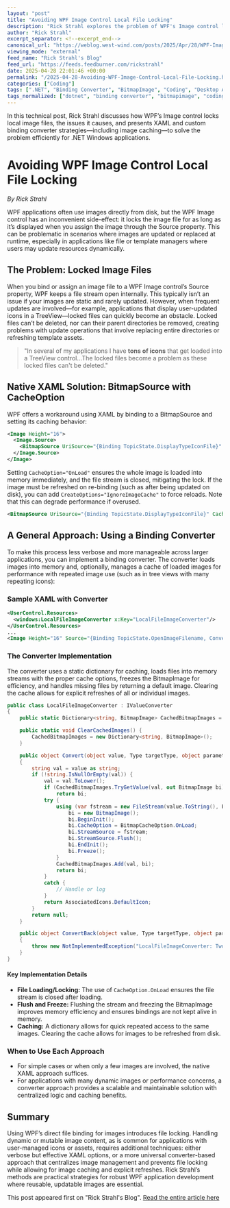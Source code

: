 ```yaml
---
layout: "post"
title: "Avoiding WPF Image Control Local File Locking"
description: "Rick Strahl explores the problem of WPF's Image control locking local files and presents solutions using XAML techniques and a custom binding converter with built-in image caching, addressing performance and file update scenarios for desktop .NET applications."
author: "Rick Strahl"
excerpt_separator: <!--excerpt_end-->
canonical_url: "https://weblog.west-wind.com/posts/2025/Apr/28/WPF-Image-Control-Local-File-Locking"
viewing_mode: "external"
feed_name: "Rick Strahl's Blog"
feed_url: "https://feeds.feedburner.com/rickstrahl"
date: 2025-04-28 22:01:46 +00:00
permalink: "/2025-04-28-Avoiding-WPF-Image-Control-Local-File-Locking.html"
categories: ["Coding"]
tags: [".NET", "Binding Converter", "BitmapImage", "Coding", "Desktop Applications", "File Locking", "Image Caching", "Image Control", "Posts", "TreeView", "Windows", "WPF", "WPF .NET Windows", "XAML"]
tags_normalized: ["dotnet", "binding converter", "bitmapimage", "coding", "desktop applications", "file locking", "image caching", "image control", "posts", "treeview", "windows", "wpf", "wpf dotnet windows", "xaml"]
---
```


In this technical post, Rick Strahl discusses how WPF’s Image control locks local image files, the issues it causes, and presents XAML and custom binding converter strategies—including image caching—to solve the problem efficiently for .NET Windows applications.<!--excerpt_end-->

# Avoiding WPF Image Control Local File Locking

*By Rick Strahl*

WPF applications often use images directly from disk, but the WPF Image control has an inconvenient side-effect: it locks the image file for as long as it’s displayed when you assign the image through the Source property. This can be problematic in scenarios where images are updated or replaced at runtime, especially in applications like file or template managers where users may update resources dynamically.

## The Problem: Locked Image Files

When you bind or assign an image file to a WPF Image control’s Source property, WPF keeps a file stream open internally. This typically isn’t an issue if your images are static and rarely updated. However, when frequent updates are involved—for example, applications that display user-updated icons in a TreeView—locked files can quickly become an obstacle. Locked files can’t be deleted, nor can their parent directories be removed, creating problems with update operations that involve replacing entire directories or refreshing template assets.

> "In several of my applications I have **tons of icons** that get loaded into a TreeView control...The locked files become a problem as these locked files can't be deleted."

## Native XAML Solution: BitmapSource with CacheOption

WPF offers a workaround using XAML by binding to a BitmapSource and setting its caching behavior:

```xml
<Image Height="16">
  <Image.Source>
    <BitmapSource UriSource="{Binding TopicState.DisplayTypeIconFile}" CacheOption="OnLoad" />
  </Image.Source>
</Image>
```

Setting `CacheOption="OnLoad"` ensures the whole image is loaded into memory immediately, and the file stream is closed, mitigating the lock. If the image must be refreshed on re-binding (such as after being updated on disk), you can add `CreateOptions="IgnoreImageCache"` to force reloads. Note that this can degrade performance if overused.

```xml
<BitmapSource UriSource="{Binding TopicState.DisplayTypeIconFile}" CacheOption="OnLoad" CreateOptions="IgnoreImageCache" />
```

## A General Approach: Using a Binding Converter

To make this process less verbose and more manageable across larger applications, you can implement a binding converter. The converter loads images into memory and, optionally, manages a cache of loaded images for performance with repeated image use (such as in tree views with many repeating icons):

### Sample XAML with Converter

```xml
<UserControl.Resources>
  <windows:LocalFileImageConverter x:Key="LocalFileImageConverter"/>
</UserControl.Resources>
...
<Image Height="16" Source="{Binding TopicState.OpenImageFilename, Converter={StaticResource LocalFileImageConverter}}" />
```

### The Converter Implementation

The converter uses a static dictionary for caching, loads files into memory streams with the proper cache options, freezes the BitmapImage for efficiency, and handles missing files by returning a default image. Clearing the cache allows for explicit refreshes of all or individual images.

```csharp
public class LocalFileImageConverter : IValueConverter
{
    public static Dictionary<string, BitmapImage> CachedBitmapImages = new Dictionary<string, BitmapImage>();

    public static void ClearCachedImages() {
        CachedBitmapImages = new Dictionary<string, BitmapImage>();
    }

    public object Convert(object value, Type targetType, object parameter, System.Globalization.CultureInfo culture)
    {
        string val = value as string;
        if (!string.IsNullOrEmpty(val)) {
            val = val.ToLower();
            if (CachedBitmapImages.TryGetValue(val, out BitmapImage bi))
                return bi;
            try {
                using (var fstream = new FileStream(value.ToString(), FileMode.Open, FileAccess.Read, FileShare.Read)) {
                    bi = new BitmapImage();
                    bi.BeginInit();
                    bi.CacheOption = BitmapCacheOption.OnLoad;
                    bi.StreamSource = fstream;
                    bi.StreamSource.Flush();
                    bi.EndInit();
                    bi.Freeze();
                }
                CachedBitmapImages.Add(val, bi);
                return bi;
            }
            catch {
                // Handle or log
            }
            return AssociatedIcons.DefaultIcon;
        }
        return null;
    }

    public object ConvertBack(object value, Type targetType, object parameter, System.Globalization.CultureInfo culture)
    {
        throw new NotImplementedException("LocalFileImageConverter: Two way conversion is not supported.");
    }
}
```

#### Key Implementation Details

- **File Loading/Locking:** The use of `CacheOption.OnLoad` ensures the file stream is closed after loading.
- **Flush and Freeze:** Flushing the stream and freezing the BitmapImage improves memory efficiency and ensures bindings are not kept alive in memory.
- **Caching:** A dictionary allows for quick repeated access to the same images. Clearing the cache allows for images to be refreshed from disk.

### When to Use Each Approach

- For simple cases or when only a few images are involved, the native XAML approach suffices.
- For applications with many dynamic images or performance concerns, a converter approach provides a scalable and maintainable solution with centralized logic and caching benefits.

## Summary

Using WPF’s direct file binding for images introduces file locking. Handling dynamic or mutable image content, as is common for applications with user-managed icons or assets, requires additional techniques: either verbose but effective XAML options, or a more universal converter-based approach that centralizes image management and prevents file locking while allowing for image caching and explicit refreshes. Rick Strahl’s methods are practical strategies for robust WPF application development where reusable, updatable images are essential.

This post appeared first on "Rick Strahl's Blog". [Read the entire article here](https://weblog.west-wind.com/posts/2025/Apr/28/WPF-Image-Control-Local-File-Locking)
